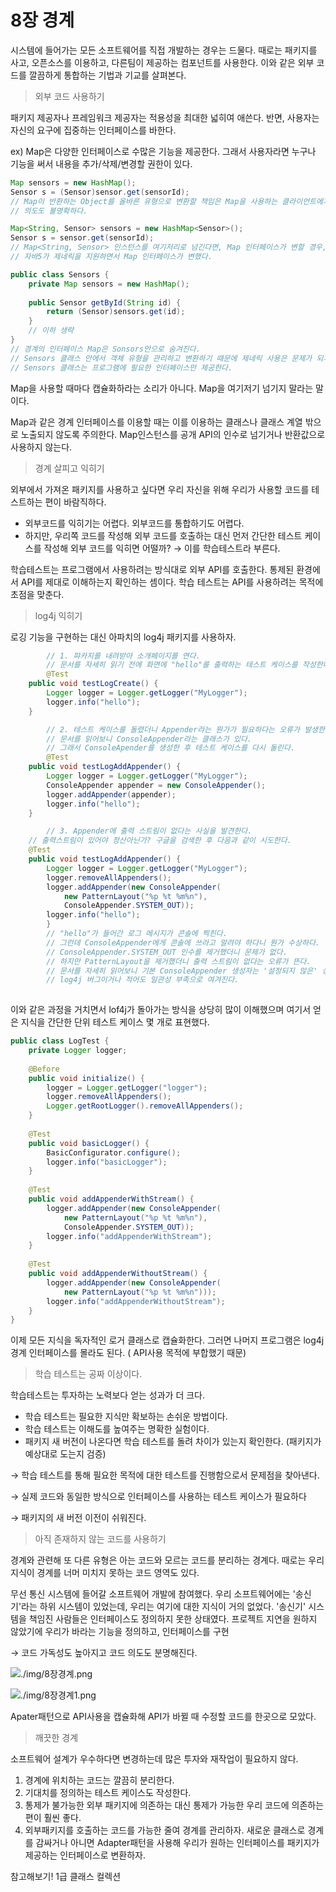 # 8장 경계

시스템에 들어가는 모든 소프트웨어를 직접 개발하는 경우는 드물다. 때로는 패키지를 사고, 오픈소스를 이용하고, 다른팀이 제공하는 컴포넌트를 사용한다. 이와 같은 외부 코드를 깔끔하게 통합하는 기법과 기교를 살펴본다.

> 외부 코드 사용하기

패키지 제공자나 프레임워크 제공자는 적용성을 최대한 넓히여 애쓴다. 반면, 사용자는 자신의 요구에 집중하는 인터페이스를 바한다.

ex) Map은 다양한 인터페이스로 수많은 기능을 제공한다. 그래서 사용자라면 누구나 기능을 써서 내용을 추가/삭제/변경할 권한이 있다.

```java
Map sensors = new HashMap();
Sensor s = (Sensor)sensor.get(sensorId);
// Map이 반환하는 Object를 올바른 유형으로 변환할 책임은 Map을 사용하는 클라이언트에게 있다.
// 의도도 불명확하다.
```

```java
Map<String, Sensor> sensors = new HashMap<Sensor>();
Sensor s = sensor.get(sensorId);
// Map<String, Sensor> 인스턴스를 여기저리로 넘긴다면, Map 인터페이스가 변할 경우, 수정할 크드가 많아진다.
// 자바5가 제네릭을 지원하면서 Map 인터페이스가 변했다.
```

```java
public class Sensors {
    private Map sensors = new HashMap();
    
    public Sensor getById(String id) {
        return (Sensor)sensors.get(id);
    }
    // 이하 생략
}
// 경계의 인터페이스 Map은 Sonsors안으로 숨겨진다.
// Sensors 클래스 안에서 객체 유형을 관리하고 변환하기 때문에 제네릭 사용은 문제가 되지 않는다.
// Sensors 클래스는 프로그램에 필요한 인터페이스만 제공한다.
```

Map을 사용할 때마다 캡슐화하라는 소리가 아니다. Map을 여기저기 넘기지 말라는 말이다.

Map과 같은 경계 인터페이스를 이용할 때는 이를 이용하는 클래스나 클래스 계열 밖으로 노출되지 않도록 주의한다. Map인스턴스를 공개 API의 인수로 넘기거나 반환값으로 사용하지 않는다.

> 경계 살피고 익히기

외부에서 가져온 패키지를 사용하고 싶다면 우리 자신을 위해 우리가 사용할 코드를 테스트하는 편이 바람직하다.

- 외부코드를 익히기는 어렵다. 외부코드를 통합하기도 어렵다.
- 하지만, 우리쪽 코드를 작성해 외부 코드를 호출하는 대신 먼저 간단한 테스트 케이스를 작성해 외부 코드를 익히면 어떨까? → 이를 학습테스트라 부른다.

학습테스트는 프로그램에서 사용하려는 방식대로 외부 API를 호출한다. 통제된 환경에서 API를 제대로 이해하는지 확인하는 셈이다. 학습 테스트는 API를 사용하려는 목적에 초점을 맞춘다.

> log4j 익히기

로깅 기능을 구현하는 대신 아파치의 log4j 패키지를 사용하자.

```java
		// 1. 퍄카지를 내려받아 소개페이지를 연다.
		// 문서를 자세히 읽기 전에 화면에 "hello"를 출력하는 테스트 케이스를 작성한다.
		@Test
    public void testLogCreate() {
        Logger logger = Logger.getLogger("MyLogger");
        logger.info("hello");
    }
```

```java
		// 2. 테스트 케이스를 돌렸더니 Appender라는 뭔가가 필요하다는 오류가 발생한다.
		// 문서를 읽어보니 ConsoleAppender라는 클래스가 있다.
		// 그래서 ConsoleApender를 생성한 후 테스트 케이스를 다시 돌린다.
		@Test
    public void testLogAddAppender() {
        Logger logger = Logger.getLogger("MyLogger");
        ConsoleAppender appender = new ConsoleAppender();
        logger.addAppender(appender);
        logger.info("hello");
    }
```

```java
		// 3. Appender에 출력 스트림이 없다는 사실을 발견한다.
    // 출력스트림이 있어야 정산아닌가? 구글을 검색한 후 다음과 같이 시도한다.
    @Test
    public void testLogAddAppender() {
        Logger logger = Logger.getLogger("MyLogger");
        logger.removeAllAppenders();
        logger.addAppender(new ConsoleAppender(
            new PatternLayout("%p %t %m%n"),
            ConsoleAppender.SYSTEM_OUT));
        logger.info("hello");
		}
		// "hello"가 들어간 로그 메시지가 콘솔에 찍힌다.
		// 그런데 ConsoleAppender에게 콘솔에 쓰라고 알려야 하다니 뭔가 수상하다.
		// ConsoleAppender.SYSTEM_OUT 인수를 제거했더니 문제가 없다.
		// 하지만 PatternLayout을 제거했더니 출력 스트림이 없다는 오류가 뜬다.
		// 문서를 자세히 읽어보니 기본 ConsoleAppender 생성자는 '설정되지 않은' 상태란다.
		// log4j 버그이거나 적어도 일관성 부족으로 여겨진다.
   
```

이와 같은 과정을 거치면서 lof4j가 돌아가는 방식을 상당히 많이 이해했으며 여기서 얻은 지식을 간단한 단위 테스트 케이스 몇 개로 표현했다.

```java
public class LogTest {
    private Logger logger;
    
    @Before
    public void initialize() {
        logger = Logger.getLogger("logger");
        logger.removeAllAppenders();
        Logger.getRootLogger().removeAllAppenders();
    }
    
    @Test
    public void basicLogger() {
        BasicConfigurator.configure();
        logger.info("basicLogger");
    }
    
    @Test
    public void addAppenderWithStream() {
        logger.addAppender(new ConsoleAppender(
            new PatternLayout("%p %t %m%n"),
            ConsoleAppender.SYSTEM_OUT));
        logger.info("addAppenderWithStream");
    }
    
    @Test
    public void addAppenderWithoutStream() {
        logger.addAppender(new ConsoleAppender(
            new PatternLayout("%p %t %m%n")));
        logger.info("addAppenderWithoutStream");
    }
}
```

이제 모든 지식을 독자적인 로거 클래스로 캡슐화한다. 그러면 나머지 프로그램은 log4j 경계 인터페이스를 몰라도 된다. ( API사용 목적에 부합했기 때문)

> 학습 테스트는 공짜 이상이다.

학습테스트는 투자하는 노력보다 얻는 성과가 더 크다.

- 학습 테스트는 필요한 지식만 확보하는 손쉬운 방법이다.
- 학습 테스트는 이해도를 높여주는 명확한 실험이다.
- 패키지 새 버전이 나온다면 학습 테스트를 돌려 차이가 있는지 확인한다. (패키지가 예상대로 도는지 검증)

→ 학습 테스트를 통해 필요한 목적에 대한 테스트를 진행함으로서 문제점을 찾아낸다.

→ 실제 코드와 동일한 방식으로 인터페이스를 사용하는 테스트 케이스가 필요하다

→ 패키지의 새 버전 이전이 쉬워진다.

> 아직 존재하지 않는 코드를 사용하기

경계와 관련해 또 다른 유형은 아는 코드와 모르는 코드를 분리하는 경계다. 때로는 우리 지식이 경계를 너머 미치지 못하는 코드 영역도 있다.

무선 통신 시스템에 들어갈 소프트웨어 개발에 참여했다. 우리 소프트웨어에는 '송신기'라는 하위 시스템이 있었는데, 우리는 여기에 대한 지식이 거의 없었다. '송신기' 시스템을 책임진 사람들은 인터페이스도 정의하지 못한 상태였다. 프로젝트 지연을 원하지 않았기에 우리가 바라는 기능을 정의하고, 인터페이스를 구현

→ 코드 가독성도 높아지고 코드 의도도 분명해진다.

![./img/8장경계.png](./img/8장경계.png)

![./img/8장경계1.png](./img/8장경계1.png)

Apater패턴으로 API사용을 캡슐화해 API가 바뀔 때 수정할 코드를 한곳으로 모았다.

> 깨끗한 경계

소프트웨어 설계가 우수하다면 변경하는데 많은 투자와 재작업이 필요하지 않다.

1. 경계에 위치하는 코드는 깔끔히 분리한다.
2. 기대치를 정의하는 테스트 케이스도 작성한다.
3. 통제가 불가능한 외부 패키지에 의존하는 대신 통제가 가능한 우리 코드에 의존하는 편이 훨씬 좋다.
4. 외부패키지를 호출하는 코드를 가능한 줄여 경계를 관리하자. 새로운 클래스로 경계를 감싸거나 아니면 Adapter패턴을 사용해 우리가 원하는 인터페이스를 패키지가 제공하는 인터페이스로 변환하자.

참고해보기! 1급 클래스 컬렉션